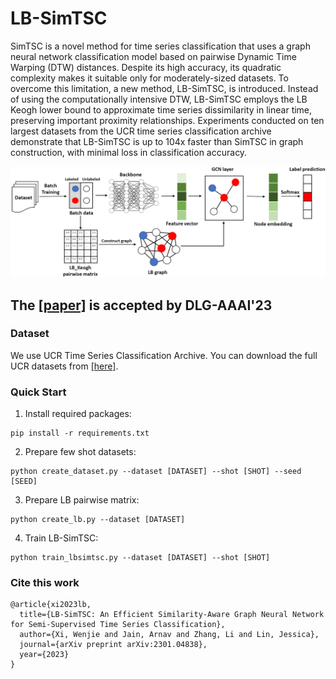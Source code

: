 # LB-SimTSC
SimTSC is a novel method for time series classification that uses a graph neural network classification model based on pairwise Dynamic Time Warping (DTW) distances. Despite its high accuracy, its quadratic complexity makes it suitable only for moderately-sized datasets. To overcome this limitation, a new method, LB-SimTSC, is introduced. Instead of using the computationally intensive DTW, LB-SimTSC employs the LB Keogh lower bound to approximate time series dissimilarity in linear time, preserving important proximity relationships. Experiments conducted on ten largest datasets from the UCR time series classification archive demonstrate that LB-SimTSC is up to 104x faster than SimTSC in graph construction, with minimal loss in classification accuracy.

![Overall Architecture](overview.png)

## The [[paper]](https://arxiv.org/abs/2301.04838) is accepted by DLG-AAAI'23

### Dataset
We use UCR Time Series Classification Archive. You can download the full UCR datasets from [[here]](https://www.cs.ucr.edu/~eamonn/time_series_data_2018/).

### Quick Start 
1. Install required packages:
``` 
pip install -r requirements.txt
```
2. Prepare few shot datasets:
``` 
python create_dataset.py --dataset [DATASET] --shot [SHOT] --seed [SEED]
```
3. Prepare LB pairwise matrix:
``` 
python create_lb.py --dataset [DATASET]
```
4. Train LB-SimTSC:
```
python train_lbsimtsc.py --dataset [DATASET] --shot [SHOT]
```

### Cite this work
```
@article{xi2023lb,
  title={LB-SimTSC: An Efficient Similarity-Aware Graph Neural Network for Semi-Supervised Time Series Classification},
  author={Xi, Wenjie and Jain, Arnav and Zhang, Li and Lin, Jessica},
  journal={arXiv preprint arXiv:2301.04838},
  year={2023}
}
```
